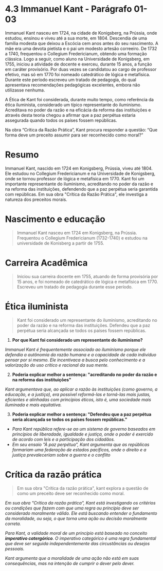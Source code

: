 # 4.3 Immanuel Kant - Parágrafo 01-03

Immanuel Kant nasceu em 1724, na cidade de Konigsberg, na Prússia, onde estudou, ensinou e viveu até a sua morte, em 1804. Descendia de uma família modesta que deixou a Escócia cem anos antes do seu nascimento. A mãe era uma devota pietista e o pai um modesto artesão correeiro. De 1732 a 1740, frequentou o Collegium Fredericianum, obtendo uma formação clássica. Logo a seguir, como aluno na Universidade de Konigsberg, em 1755, iniciou a atividade de docente e exerceu, durante 15 anos, a função em caráter provisório. Por duas vezes se candidatou ao cargo de professor efetivo, mas só em 1770 foi nomeado catedrático de lógica e metafísica. Durante este período escreveu um tratado de pedagogia, do qual apresentava recomendações pedagógicas excelentes, embora não utilizasse nenhuma.

A Ética de Kant foi considerada, durante muito tempo, como referência da ética iluminista, considerado um típico representante do iluminismo. Acreditava no poder da razão e na eficácia da reforma das instituições e através desta teoria chegou a afirmar que a paz perpétua estaria assegurada quando todos os países fossem repúblicas.

Na obra “Crítica da Razão Prática”, Kant procura responder a questão: “Que forma deve um preceito assumir para ser reconhecido como moral?”

# Resumo

Immanuel Kant, nascido em 1724 em Konigsberg, Prússia, viveu até 1804. Ele estudou no Collegium Fredericianum e na Universidade de Konigsberg, onde se tornou professor de lógica e metafísica em 1770. Kant foi um importante representante do iluminismo, acreditando no poder da razão e na reforma das instituições, defendendo que a paz perpétua seria garantida com repúblicas. Em sua obra "Crítica da Razão Prática", ele investiga a natureza dos preceitos morais.

# Nascimento e educação

> Immanuel Kant nasceu em 1724 em Konigsberg, na Prússia. Frequentou o Collegium Fredericianum (1732-1740) e estudou na universidade de Konisberg a partir de 1755.

# Carreira Acadêmica

> Iniciou sua carreira docente em 1755, atuando de forma provisória por 15 anos, e foi nomeado de catedrático de lógica e metafísica em 1770. Escreveu um tratado de pedagogia durante esse período.

# Ética iluminista

> Kant foi considerado um representante do iluminismo, acreditando no poder da razão e na reforma das instituições. Defendeu que a paz perpétua seria alcançada se todos os países fossem repúblicas.

1. **Por que Kant foi considerado um representante do iluminismo?**

*Immanuel Kant é frequentemente associado ao iluminismo porque ele defendia a autônomia da razão humana e a capacidade de cada indivíduo pensar por si mesmo. Ele incentivaca a busca pelo conhecimento e a valorização do uso crítico e racional da sua mente.*

2. **Poderia explicar melhor a sentença: "acreditando no poder da razão e na reforma das instituições"**

*Kant argumentava que, ao aplicar a razão às instituições (como governo, a educação, e a justiça), era possível reformá-las e torná-las mais justas, eficientes e alinhadas com princípios éticos, isto é, uma sociedade mais iluminada e mais equitativa.*

3. **Poderia explicar melhor a sentença: "Defendeu que a paz perpétua seria alcançada se todos os países fossem repúblicas."**

- *Para Kant república refere-se ao um sistema de governo baseados em princípios de liberadade, igualdade e justiça, onde o poder é exercido de acordo com leis e a participação dos cidadãos.*
- *Em seu ensaio "À paz perpétua", Kant argumenta que as repúblicas formariam uma federação de estados pacíficos, onde o direito e a justiça prevaleceriam sobre a guerra e o conflito*

# Crítica da razão prática

> Em sua obra "Crítica da razão prática", kant explora a questão de como um preceito deve ser reconhecido como moral.

*Em sua obra "Crítica da razão prática", Kant está investigando os critérios ou condições que fazem com que uma regra ou princípio deve ser considerado moralmente válido. Ele está buscando entender o fundamento da moralidade, ou seja, o que torna uma ação ou decisão moralmente correta.*

*Para Kant, a validade moral de um princípio está baseado no conceito **imperativo catergórico**. O imperativo categórico é uma regra fundamental que deve ser seguida independentemente das circustâncias ou desejos pessoais.*

*Kant argumenta que a moralidade de uma ação não está em suas consequências, mas na intenção de cumprir o dever pelo dever.*
